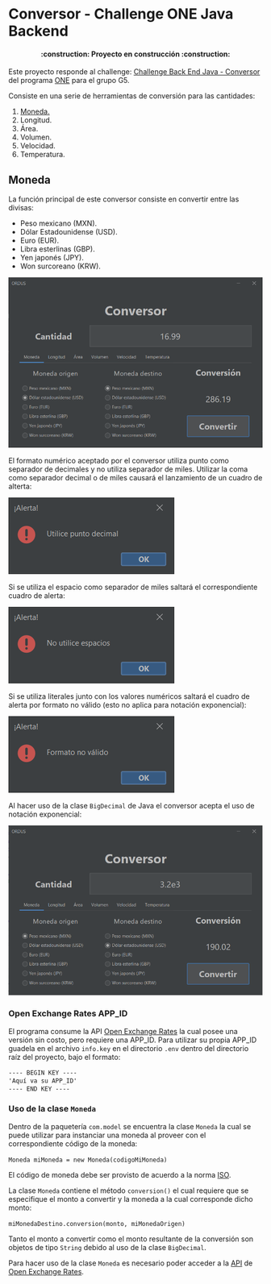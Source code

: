 # Conversor - Challenge ONE Java Backend

<h4 align="center">:construction: Proyecto en construcción :construction:</h4>

Este proyecto responde al challenge: [Challenge Back End Java - Conversor](https://www.aluracursos.com/challenges/oracle-one-back-end/conversordemoneda/sprint01) del programa [ONE](https://www.oracle.com/mx/education/oracle-next-education/) para el grupo G5.

Consiste en una serie de herramientas de conversión para las cantidades:

1. [Moneda.](#moneda)
2. Longitud.
3. Área.
4. Volumen.
5. Velocidad.
6. Temperatura.

## Moneda

La función principal de este conversor consiste en convertir entre las divisas:

* Peso mexicano (MXN).
* Dólar Estadounidense (USD).
* Euro (EUR).
* Libra esterlinas (GBP).
* Yen japonés (JPY).
* Won surcoreano (KRW).

![Conversor de moneda.](./screenshoots/conversorMoneda.png)

El formato numérico aceptado por el conversor utiliza punto como separador de decimales y no utiliza separador de miles. Utilizar la coma como separador decimal o de miles causará el lanzamiento de un cuadro de alterta:

![Alerta por el uso de la coma.](./screenshoots/errorPuntoDecimal.png)

Si se utiliza el espacio como separador de miles saltará el correspondiente cuadro de alerta:

![Alerta por el uso de espacios.](./screenshoots/errorEspacioMiles.png)

Si se utiliza literales junto con los valores numéricos saltará el cuadro de alerta por formato no válido (esto no aplica para notación exponencial):

![Alerta por formato no válido.](./screenshoots/errorFormatoNoValido.png)

Al hacer uso de la clase `BigDecimal` de Java el conversor acepta el uso de notación exponencial:

![Conversor de moneda.](./screenshoots/exponentialNotation.png)

### Open Exchange Rates APP_ID

El programa consume la API [Open Exchange Rates](https://openexchangerates.org/) la cual posee una versión sin costo, pero requiere una APP_ID. Para utilizar su propia APP_ID guadela en el archivo `info.key` en el directorio `.env` dentro del directorio raíz del proyecto, bajo el formato:

```
---- BEGIN KEY ----
'Aquí va su APP_ID' 
---- END KEY ----
```
### Uso de la clase `Moneda`

Dentro de la paquetería `com.model` se encuentra la clase `Moneda` la cual se puede utilizar para instanciar una moneda al proveer con el correspondiente código de la moneda:

`Moneda miMoneda = new Moneda(codigoMiMoneda)`

El código de moneda debe ser provisto de acuerdo a la norma [ISO](https://www.six-group.com/en/products-services/financial-information/data-standards.html#scrollTo=maintenance-agency).

La clase `Moneda` contiene el método `conversion()` el cual requiere que se especifique el monto a convertir y la moneda a la cual corresponde dicho monto:

`miMonedaDestino.conversion(monto, miMonedaOrigen)`

Tanto el monto a convertir como el monto resultante de la conversión son objetos de tipo `String` debido al uso de la clase `BigDecimal`.

Para hacer uso de la clase `Moneda` es necesario poder acceder a la [API](#open-exchange-rates-app_id) de [Open Exchange Rates](https://openexchangerates.org/).